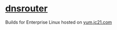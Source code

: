 # [dnsrouter](https://github.com/jc21/dnsrouter)

Builds for Enterprise Linux hosted on [yum.jc21.com](https://yum.jc21.com)
